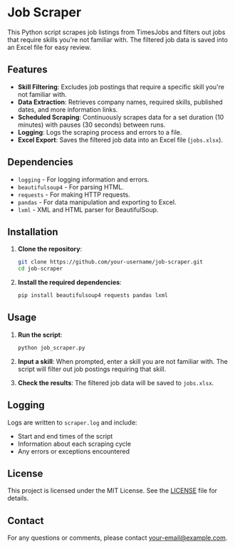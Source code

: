 # Job Scraper

This Python script scrapes job listings from TimesJobs and filters out jobs that require skills you're not familiar with. The filtered job data is saved into an Excel file for easy review.

## Features

- **Skill Filtering**: Excludes job postings that require a specific skill you're not familiar with.
- **Data Extraction**: Retrieves company names, required skills, published dates, and more information links.
- **Scheduled Scraping**: Continuously scrapes data for a set duration (10 minutes) with pauses (30 seconds) between runs.
- **Logging**: Logs the scraping process and errors to a file.
- **Excel Export**: Saves the filtered job data into an Excel file (`jobs.xlsx`).

## Dependencies

- `logging` - For logging information and errors.
- `beautifulsoup4` - For parsing HTML.
- `requests` - For making HTTP requests.
- `pandas` - For data manipulation and exporting to Excel.
- `lxml` - XML and HTML parser for BeautifulSoup.

## Installation

1. **Clone the repository**:

    ```bash
    git clone https://github.com/your-username/job-scraper.git
    cd job-scraper
    ```

2. **Install the required dependencies**:

    ```bash
    pip install beautifulsoup4 requests pandas lxml
    ```

## Usage

1. **Run the script**:

    ```bash
    python job_scraper.py
    ```

2. **Input a skill**: When prompted, enter a skill you are not familiar with. The script will filter out job postings requiring that skill.

3. **Check the results**: The filtered job data will be saved to `jobs.xlsx`.

## Logging

Logs are written to `scraper.log` and include:
- Start and end times of the script
- Information about each scraping cycle
- Any errors or exceptions encountered

## License

This project is licensed under the MIT License. See the [LICENSE](LICENSE) file for details.

## Contact

For any questions or comments, please contact [your-email@example.com](mailto:aryan.vij@gmail.com).
